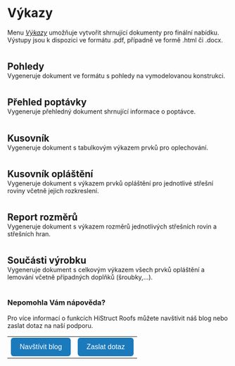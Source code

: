 # Výkazy
Menu <u><i>Výkazy</i></u> umožňuje vytvořit shrnující dokumenty pro finální nabídku. Výstupy jsou k dispozici ve formátu .pdf, případně ve formě .html či .docx.

#
<style>
h2{
  border-bottom: none;
  margin-top: 10px;
  margin-bottom: 0px;
}
p{
  border-bottom: none;
  margin-top: 0px;
  margin-bottom: 5px;
}
</style>

## Pohledy
Vygeneruje dokument ve formátu s pohledy na vymodelovanou konstrukci.
#
## Přehled poptávky
Vygeneruje přehledný dokument shrnující informace o poptávce.
#
## Kusovník
Vygeneruje dokument s tabulkovým výkazem prvků pro oplechování.
#
## Kusovník opláštění
Vygeneruje dokument s výkazem prvků opláštění pro jednotlivé střešní roviny včetně jejich rozkreslení.
#
## Report rozměrů
Vygeneruje dokument s výkazem rozměrů jednotlivých střešních rovin a střešních hran.
#
## Součásti výrobku
Vygeneruje dokument s celkovým výkazem všech prvků opláštění a lemování včetně případných doplňků (šroubky,...).

#
### Nepomohla Vám nápověda?
<style>
    .btn {
      margin-top: 0px;
      padding: 12px 20px;
      background-color: rgb(27,122,187);
      color: white;
      border: none;
      border-radius: 6px;
      cursor: pointer;
      font-size: 16px;
    }
    .btn:hover {
      background-color: rgb(20,90,140);
</style>
Pro více informací o funkcích HiStruct Roofs můžete navštívit náš blog nebo zaslat dotaz na naší podporu. 
<table>
  <tr>
    <td>
      <a href="https://docs.histruct.com/cs/"> 
        <button class="btn">
        Navštívit blog
        </button>
      </a>
    </td>
    <td>
      <a href="mailto:jiri.podval@femcad.com?subject=Dotaz na Support HiStruct">
         <button class="btn">
         Zaslat dotaz
         </button>
      </a>
    </td>
  </tr>
</table>



